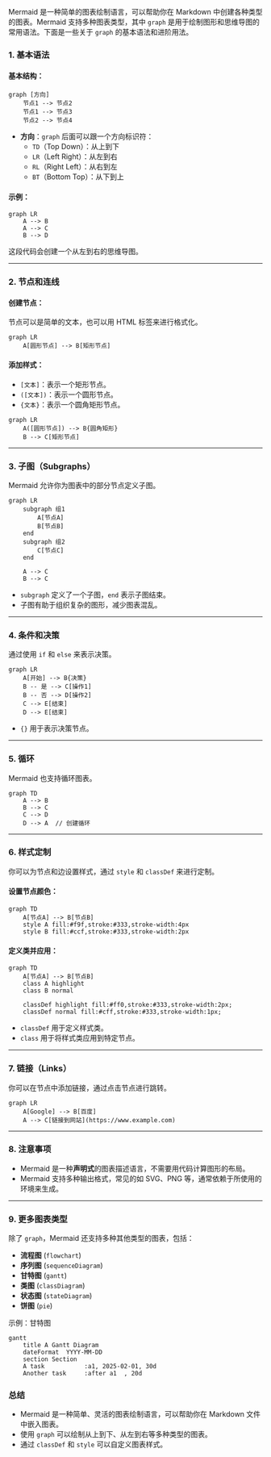 Mermaid 是一种简单的图表绘制语言，可以帮助你在 Markdown 中创建各种类型的图表。Mermaid 支持多种图表类型，其中 `graph` 是用于绘制图形和思维导图的常用语法。下面是一些关于 `graph` 的基本语法和进阶用法。

### 1. **基本语法**

#### 基本结构：
```mermaid
graph [方向]
    节点1 --> 节点2
    节点1 --> 节点3
    节点2 --> 节点4
```

- **方向**：`graph` 后面可以跟一个方向标识符：
  - `TD`（Top Down）：从上到下
  - `LR`（Left Right）：从左到右
  - `RL`（Right Left）：从右到左
  - `BT`（Bottom Top）：从下到上

#### 示例：
```mermaid
graph LR
    A --> B
    A --> C
    B --> D
```

这段代码会创建一个从左到右的思维导图。

---

### 2. **节点和连线**

#### 创建节点：
节点可以是简单的文本，也可以用 HTML 标签来进行格式化。
```mermaid
graph LR
    A[圆形节点] --> B[矩形节点]
```

#### 添加样式：
- `[文本]`：表示一个矩形节点。
- `([文本])`：表示一个圆形节点。
- `{文本}`：表示一个圆角矩形节点。

```mermaid
graph LR
    A([圆形节点]) --> B{圆角矩形}
    B --> C[矩形节点]
```

---

### 3. **子图（Subgraphs）**

Mermaid 允许你为图表中的部分节点定义子图。

```mermaid
graph LR
    subgraph 组1
        A[节点A]
        B[节点B]
    end
    subgraph 组2
        C[节点C]
    end

    A --> C
    B --> C
```

- `subgraph` 定义了一个子图，`end` 表示子图结束。
- 子图有助于组织复杂的图形，减少图表混乱。

---

### 4. **条件和决策**

通过使用 `if` 和 `else` 来表示决策。

```mermaid
graph LR
    A[开始] --> B{决策}
    B -- 是 --> C[操作1]
    B -- 否 --> D[操作2]
    C --> E[结束]
    D --> E[结束]
```

- `{}` 用于表示决策节点。

---

### 5. **循环**

Mermaid 也支持循环图表。

```mermaid
graph TD
    A --> B
    B --> C
    C --> D
    D --> A  // 创建循环
```

---

### 6. **样式定制**

你可以为节点和边设置样式，通过 `style` 和 `classDef` 来进行定制。

#### 设置节点颜色：
```mermaid
graph TD
    A[节点A] --> B[节点B]
    style A fill:#f9f,stroke:#333,stroke-width:4px
    style B fill:#ccf,stroke:#333,stroke-width:2px
```

#### 定义类并应用：
```mermaid
graph TD
    A[节点A] --> B[节点B]
    class A highlight
    class B normal

    classDef highlight fill:#ff0,stroke:#333,stroke-width:2px;
    classDef normal fill:#cff,stroke:#333,stroke-width:1px;
```

- `classDef` 用于定义样式类。
- `class` 用于将样式类应用到特定节点。

---

### 7. **链接（Links）**

你可以在节点中添加链接，通过点击节点进行跳转。

```mermaid
graph LR
    A[Google] --> B[百度]
    A --> C[链接到网站](https://www.example.com)
```

---

### 8. **注意事项**

- Mermaid 是一种**声明式**的图表描述语言，不需要用代码计算图形的布局。
- Mermaid 支持多种输出格式，常见的如 SVG、PNG 等，通常依赖于所使用的环境来生成。

---

### 9. **更多图表类型**

除了 `graph`，Mermaid 还支持多种其他类型的图表，包括：
- **流程图** (`flowchart`)
- **序列图** (`sequenceDiagram`)
- **甘特图** (`gantt`)
- **类图** (`classDiagram`)
- **状态图** (`stateDiagram`)
- **饼图** (`pie`)
  
示例：甘特图
```mermaid
gantt
    title A Gantt Diagram
    dateFormat  YYYY-MM-DD
    section Section
    A task           :a1, 2025-02-01, 30d
    Another task     :after a1  , 20d
```

### 总结

- Mermaid 是一种简单、灵活的图表绘制语言，可以帮助你在 Markdown 文件中嵌入图表。
- 使用 `graph` 可以绘制从上到下、从左到右等多种类型的图表。
- 通过 `classDef` 和 `style` 可以自定义图表样式。

